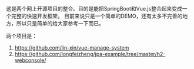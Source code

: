这是两个网上开源项目的整合。目的是能把SpringBoot和Vue.js整合起来变成一个完整的快速开发框架。
目前来说只是一个简单的DEMO，还有太多不完善的地方，所以只是简单的给大家参考一下而已。

两个项目是：
1. https://github.com/lin-xin/vue-manage-system
2. https://github.com/longfeizheng/jpa-example/tree/master/h2-webconsole/


